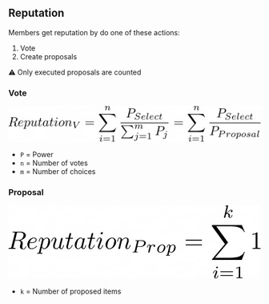 ## Reputation

Members get reputation by do one of these actions: 

1. Vote
2. Create proposals

⚠️ Only executed proposals are counted

### Vote
![Reputation_Vote](otherfiles/1.png)

* `P` = Power
* `n` = Number of votes
* `m` = Number of choices

### Proposal
![Reputation_Proposal](otherfiles/2.png)

* `k` = Number of proposed items